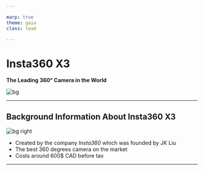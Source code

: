 ```yaml
---

marp: true
theme: gaia
class: lead 

--- 
```


<!--
_class:
    - invert lead
-->

# Insta360 X3
**The Leading 360° Camera in the World**

![bg](https://3.img-dpreview.com/files/p/E~TC4x3S590x0~articles/4958659138/Insta360_X3_LaunchKV_No_Copy.jpeg)

---

## Background Information About Insta360 X3

![bg right](https://www.advrider.com/wp-content/uploads/2023/05/Capture-6-823x600.jpg)

* Created by the company _Insta360_ which was founded by JK Liu
* The best 360 degrees camera on the market
* Costs around 600$ CAD before tax

---

